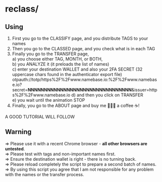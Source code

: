 # reclass/

## Using

1) First you go to the CLASSIFY page, and you distribute TAGS to your names 
2) Then you go to the CLASSED page, and you check what is in each TAG 
3) Finally you go to the TRANSFER page,  
  a) you choose either TAG, MONTH, or BOTH,  
  b) you ANALYZE it (it preloads the list of names)  
  c) enter your destination WALLET and also your 2FA SECRET (32 uppercase chars found in the authenticator export file)
     otpauth://totp/https%2F%2Fwww.namebase.io:%2F%2Fwww.namebase.io?secret=**NNNNNNNNNNNNNNNNNNNNNNNNNNNNNNNN**&issuer=https%2F%2Fwww.namebase.io
  d) and then you click on TRANSFER  
  e) you wait until the animation STOP
5) Finally, you go to the ABOUT page and buy me 👩🏼‍💻 a coffee ☕!

A GOOD TUTORIAL WILL FOLLOW  

## Warning

=> Please use it with a recent Chrome browser - **all other browsers are untested**.  
=> Please test with tags and non-important names first.  
=> Ensure the destination wallet is right - there is no turning back.  
=> Please reload completely the script to prepare a second batch of names.  
=> By using this script you agree that I am not responsible for any problem with the names or the transfer process.  


